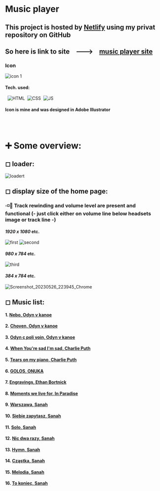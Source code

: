 # Music player
## This project is hosted by [Netlify](https://www.netlify.com/) using my privat repository on GitHub
## So here is link to site &nbsp;&nbsp; ---> &nbsp;&nbsp; **[music player site](https://musicplayer-my.netlify.app/)**
### Icon 
![icon 1](https://github.com/eliya72/PROJECTS/assets/53794805/f074264c-7061-4545-868e-19a4346af2a6)
#### Tech. used:
&nbsp;&nbsp;![HTML](https://img.shields.io/badge/HTML5-E34F26.svg?style=for-the-badge&logo=HTML5&logoColor=white)&nbsp;&nbsp;![CSS](https://img.shields.io/badge/CSS3-1572B6.svg?style=for-the-badge&logo=CSS3&logoColor=white)&nbsp;&nbsp;![JS](https://img.shields.io/badge/JavaScript-F7DF1E.svg?style=for-the-badge&logo=JavaScript&logoColor=black)&nbsp;&nbsp;
#### Icon is mine and was designed in Adobe Illustrator
<br></br>
# ➕ Some overview:
## ◻ loader:
![loadert](https://github.com/eliya72/PROJECTS/assets/53794805/cde778cf-b87e-4357-b7f5-bd335f2f1f72)
## ◻ display size of the home page:
### ▫◽💨 Track rewinding and volume level are present and functional (-  just click either on volume line below headsets image or track line  -)
#### *1920 x 1080* etc.
![first](https://github.com/eliya72/PROJECTS/assets/53794805/185856e0-4828-4262-898a-34105121cfe9)
![second](https://github.com/eliya72/PROJECTS/assets/53794805/44ac58f2-1a0b-48d9-b878-a00a14907780)
#### *980 x 784* etc.
![third](https://github.com/eliya72/PROJECTS/assets/53794805/8b64f07a-49d0-45cb-b3fc-61c7d6bdee03)
#### *384 x 784* etc.
![Screenshot_20230526_223945_Chrome](https://github.com/eliya72/PROJECTS/assets/53794805/f7e3f54f-8244-43e0-81f4-e3ee8a572c24)
## ◻ Music list:
#### 1. [Nebo, Odyn v kanoe](https://www.youtube.com/watch?v=tepT4EcBTC0&pp=ygURb2R5biB2IGthbm9lIG5lYm8%3D)
#### 2. [Choven, Odyn v kanoe](https://www.youtube.com/watch?v=lUdbxJXBuig&pp=ygUTb2R5biB2IGthbm9lIGNob3Zlbg%3D%3D)
#### 3. [Odyn c poli voin, Odyn v kanoe](https://www.youtube.com/watch?v=P047OT4o5vU&pp=ygUdb2R5biB2IGthbm9lIG9keW4gdiBwb2xpIHZvaW4%3D)
#### 4. [When You're sad I'm sad, Charlie Puth](https://www.youtube.com/watch?v=pcqUZMgMnVM&pp=ygUXV2hlbiBZb3UncmUgc2FkIEknbSBzYWQ%3D)
#### 5. [Tears on my piano, Charlie Puth](https://www.youtube.com/watch?v=kX6wgd9QUxw&pp=ygURVGVhcnMgb24gbXkgcGlhbm8%3D)
#### 6. [GOLOS, ONUKA](https://www.youtube.com/watch?v=wa-Q7SepuoE&pp=ygULZ29sb3Mgb251a2E%3D)
#### 7. [Engravings, Ethan Bortnick](https://www.youtube.com/watch?v=7xWVhAOd-6U&pp=ygUKRW5ncmF2aW5ncw%3D%3D)
#### 8. [Moments we live for, In Paradise](https://www.youtube.com/watch?v=XRH9jjIkhUM&pp=ygUfSW4gUGFyYWRpc2UgTW9tZW50cyB3ZSBsaXZlIGZvcg%3D%3D)
#### 9. [Warszawa, Sanah](https://www.youtube.com/watch?v=tHTqJ0_isp0&pp=ygUOV2Fyc3phd2Egc2FuYWg%3D)
#### 10. [Siebie zapytasz, Sanah](https://www.youtube.com/watch?v=FKee5VCDVxg&pp=ygUUU2llYmllIHphcHl0YXN6c2FuYWg%3D)
#### 11. [Solo, Sanah](https://www.youtube.com/watch?v=z1q9NJ1Ur6M&pp=ygUKU29sbyBzYW5haA%3D%3D)
#### 12. [Nic dwa razy, Sanah](https://www.youtube.com/watch?v=rR001X7JQy8&pp=ygUSTmljIGR3YSByYXp5IHNhbmFo)
#### 13. [Hymn, Sanah](https://www.youtube.com/watch?v=WxtseR03lzY&pp=ygUKSHltbiBzYW5haA%3D%3D)
#### 14. [Cząstka, Sanah](https://www.youtube.com/watch?v=ViVIOQdzYno&pp=ygURQ3rDhOKApnN0a2Egc2FuYWg%3D)
#### 15. [Melodia, Sanah](https://www.youtube.com/watch?v=pxikqLzKZDY&pp=ygUNTWVsb2RpYSBzYW5haA%3D%3D)
#### 16. [To koniec, Sanah](https://www.youtube.com/watch?v=dtffomO-Kes&pp=ygUPVG8ga29uaWVjIHNhbmFo)
